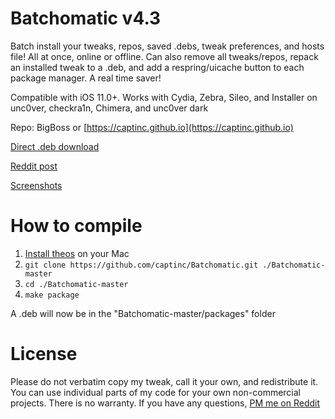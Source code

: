 # Batchomatic v4.3
Batch install your tweaks, repos, saved .debs, tweak preferences, and hosts file! All at once, online or offline. Can also remove all tweaks/repos, repack an installed tweak to a .deb, and add a respring/uicache button to each package manager. A real time saver!

Compatible with iOS 11.0+. Works with Cydia, Zebra, Sileo, and Installer on unc0ver, checkra1n, Chimera, and unc0ver dark

Repo: BigBoss or [https://captinc.github.io](https://captinc.github.io)

[Direct .deb download](https://github.com/captinc/Batchomatic/releases/download/v4.3/com.captinc.batchomatic_4.3_iphoneos-arm.deb)

[Reddit post](https://www.reddit.com/r/jailbreak/comments/cqarr6/release_batchomatic_v30_on_bigboss_batch_install)

[Screenshots](https://captinc.github.io/depictions/batchomatic/screenshots.html)

# How to compile
1. [Install theos](https://github.com/theos/theos/wiki/Installation-macOS) on your Mac
2. `git clone https://github.com/captinc/Batchomatic.git ./Batchomatic-master`
3. `cd ./Batchomatic-master`
4. `make package`

A .deb will now be in the "Batchomatic-master/packages" folder

# License
Please do not verbatim copy my tweak, call it your own, and redistribute it. You can use individual parts of my code for your own non-commercial projects. There is no warranty. If you have any questions, [PM me on Reddit](https://www.reddit.com/message/compose/?to=captinc37&subject=GitHub%20question)
